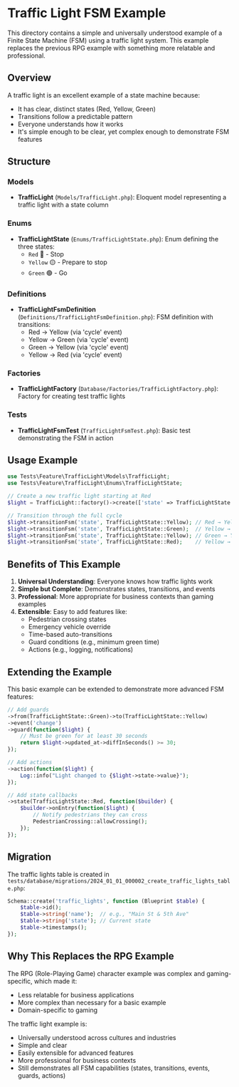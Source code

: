 # Traffic Light FSM Example

This directory contains a simple and universally understood example of a Finite State Machine (FSM) using a traffic light system. This example replaces the previous RPG example with something more relatable and professional.

## Overview

A traffic light is an excellent example of a state machine because:
- It has clear, distinct states (Red, Yellow, Green)
- Transitions follow a predictable pattern
- Everyone understands how it works
- It's simple enough to be clear, yet complex enough to demonstrate FSM features

## Structure

### Models
- **TrafficLight** (`Models/TrafficLight.php`): Eloquent model representing a traffic light with a state column

### Enums
- **TrafficLightState** (`Enums/TrafficLightState.php`): Enum defining the three states:
  - `Red` 🔴 - Stop
  - `Yellow` 🟡 - Prepare to stop
  - `Green` 🟢 - Go

### Definitions
- **TrafficLightFsmDefinition** (`Definitions/TrafficLightFsmDefinition.php`): FSM definition with transitions:
  - Red → Yellow (via 'cycle' event)
  - Yellow → Green (via 'cycle' event)
  - Green → Yellow (via 'cycle' event)
  - Yellow → Red (via 'cycle' event)

### Factories
- **TrafficLightFactory** (`Database/Factories/TrafficLightFactory.php`): Factory for creating test traffic lights

### Tests
- **TrafficLightFsmTest** (`TrafficLightFsmTest.php`): Basic test demonstrating the FSM in action

## Usage Example

```php
use Tests\Feature\TrafficLight\Models\TrafficLight;
use Tests\Feature\TrafficLight\Enums\TrafficLightState;

// Create a new traffic light starting at Red
$light = TrafficLight::factory()->create(['state' => TrafficLightState::Red]);

// Transition through the full cycle
$light->transitionFsm('state', TrafficLightState::Yellow); // Red → Yellow
$light->transitionFsm('state', TrafficLightState::Green);  // Yellow → Green
$light->transitionFsm('state', TrafficLightState::Yellow); // Green → Yellow
$light->transitionFsm('state', TrafficLightState::Red);    // Yellow → Red

```

## Benefits of This Example

1. **Universal Understanding**: Everyone knows how traffic lights work
2. **Simple but Complete**: Demonstrates states, transitions, and events
3. **Professional**: More appropriate for business contexts than gaming examples
4. **Extensible**: Easy to add features like:
   - Pedestrian crossing states
   - Emergency vehicle override
   - Time-based auto-transitions
   - Guard conditions (e.g., minimum green time)
   - Actions (e.g., logging, notifications)

## Extending the Example

This basic example can be extended to demonstrate more advanced FSM features:

```php
// Add guards
->from(TrafficLightState::Green)->to(TrafficLightState::Yellow)
->event('change')
->guard(function($light) {
    // Must be green for at least 30 seconds
    return $light->updated_at->diffInSeconds() >= 30;
});

// Add actions
->action(function($light) {
    Log::info("Light changed to {$light->state->value}");
});

// Add state callbacks
->state(TrafficLightState::Red, function($builder) {
    $builder->onEntry(function($light) {
        // Notify pedestrians they can cross
        PedestrianCrossing::allowCrossing();
    });
});
```

## Migration

The traffic lights table is created in `tests/database/migrations/2024_01_01_000002_create_traffic_lights_table.php`:

```php
Schema::create('traffic_lights', function (Blueprint $table) {
    $table->id();
    $table->string('name');  // e.g., "Main St & 5th Ave"
    $table->string('state'); // Current state
    $table->timestamps();
});
```

## Why This Replaces the RPG Example

The RPG (Role-Playing Game) character example was complex and gaming-specific, which made it:
- Less relatable for business applications
- More complex than necessary for a basic example
- Domain-specific to gaming

The traffic light example is:
- Universally understood across cultures and industries
- Simple and clear
- Easily extensible for advanced features
- More professional for business contexts
- Still demonstrates all FSM capabilities (states, transitions, events, guards, actions)
